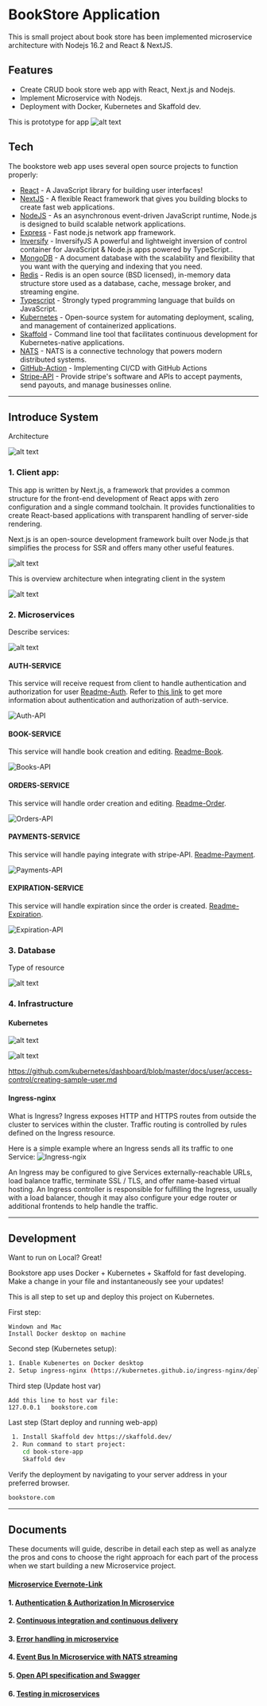 # BookStore Application

This is small project about book store has been implemented microservice architecture with Nodejs 16.2 and React & NextJS.
## Features

- Create CRUD book store web app with React, Next.js and Nodejs.
- Implement Microservice with Nodejs.
- Deployment with Docker, Kubernetes and Skaffold dev.

This is prototype for app
![alt text](documents/assets/prototype-bookstore.png)

## Tech

The bookstore web app uses several open source projects to function properly:

- [React](https://reactjs.org/) - A JavaScript library for building user interfaces!
- [NextJS](https://nextjs.org/) - A flexible React framework that gives you building blocks to create fast web applications.
- [NodeJS](https://nodejs.dev/) - As an asynchronous event-driven JavaScript runtime, Node.js is designed to build scalable network applications.
- [Express](https://expressjs.com/) - Fast node.js network app framework.
- [Inversify](https://inversify.io/) - InversifyJS A powerful and lightweight inversion of control container for JavaScript & Node.js apps powered by TypeScript..
- [MongoDB](https://www.mongodb.com/) - A document database with the scalability and flexibility that you want with the querying and indexing that you need.
- [Redis](https://redis.io/) - Redis is an open source (BSD licensed), in-memory data structure store used as a database, cache, message broker, and streaming engine.
- [Typescript](https://www.typescriptlang.org/) - Strongly typed programming language that builds on JavaScript.
- [Kubernetes](https://kubernetes.io/vi/) - Open-source system for automating deployment, scaling, and management of containerized applications.
- [Skaffold](https://skaffold.dev/) - Command line tool that facilitates continuous development for Kubernetes-native applications.
- [NATS](https://docs.nats.io/) - NATS is a connective technology that powers modern distributed systems.
- [GitHub-Action](https://github.com/features/actions) - Implementing CI/CD with GitHub Actions
- [Stripe-API](https://stripe.com/docs/api?lang=node) - Provide stripe's software and APIs to accept payments, send payouts, and manage businesses online.

***
## Introduce System

Architecture

![alt text](documents/assets/micro-architecture.png)

###  1. Client app:

This app is written by Next.js, a framework that provides a common structure for the front-end development of React apps with zero configuration and a single command toolchain. It provides functionalities to create React-based applications with transparent handling of server-side rendering.

Next.js is an open-source development framework built over Node.js that simplifies the process for SSR and offers many other useful features.

![alt text](documents/assets/client/client-ssr.png)

This is overview architecture when integrating client in the system

![alt text](documents/assets/client/client-ssr-overview.png)

### 2. Microservices

Describe services:

![alt text](documents/assets/services.png)

#### AUTH-SERVICE
This service will receive request from client to handle authentication and authorization for user [Readme-Auth](auth/Readme.md).
Refer to [this link](documents/docs/authen-author/jwt-vs-cookie.md) to get more information about authentication and authorization of auth-service.

![Auth-API](documents/assets/auth/auth-srv-api.png)

#### BOOK-SERVICE
This service will handle book creation and editing. [Readme-Book](books/Readme.md).

![Books-API](documents/assets/books/book-srv-api.png)

#### ORDERS-SERVICE
This service will handle order creation and editing. [Readme-Order](orders/Readme.md).

![Orders-API](documents/assets/orders/routes.png)

#### PAYMENTS-SERVICE
This service will handle paying integrate with stripe-API. [Readme-Payment](payments/Readme.md).

![Payments-API](documents/assets/payments/payment-srv-api.png)

#### EXPIRATION-SERVICE
This service will handle expiration since the order is created. [Readme-Expiration](expiration/Readme.md).

![Expiration-API](documents/assets/expiration/high_level_design_expiration.png)


### 3. Database

Type of resource

![alt text](documents/assets/type-of-resource.png)


### 4. Infrastructure

#### Kubernetes

![alt text](documents/assets/infras/kube-diagram.png)

![alt text](documents/assets/infras/kube-externalName.png)


https://github.com/kubernetes/dashboard/blob/master/docs/user/access-control/creating-sample-user.md

#### Ingress-nginx

What is Ingress? 
Ingress exposes HTTP and HTTPS routes from outside the cluster to services within the cluster. 
Traffic routing is controlled by rules defined on the Ingress resource.

Here is a simple example where an Ingress sends all its traffic to one Service:
![Ingress-ngix](documents/assets/infras/ingress.svg)

An Ingress may be configured to give Services externally-reachable URLs, load balance traffic, 
terminate SSL / TLS, and offer name-based virtual hosting. 
An Ingress controller is responsible for fulfilling the Ingress, usually with a load balancer, 
though it may also configure your edge router or additional frontends to help handle the traffic.

***
## Development

Want to run on Local? Great!

Bookstore app uses Docker + Kubernetes + Skaffold for fast developing.
Make a change in your file and instantaneously see your updates!

This is all step to set up and deploy this project on Kubernetes.

First step:

```
Windown and Mac
Install Docker desktop on machine
```

Second step (Kubernetes setup):

```sh
1. Enable Kubenertes on Docker desktop
2. Setup ingress-nginx (https://kubernetes.github.io/ingress-nginx/deploy/)
```

Third step (Update host var)
```
Add this line to host var file:
127.0.0.1   bookstore.com
```

Last step (Start deploy and running web-app)

```sh
 1. Install Skaffold dev https://skaffold.dev/
 2. Run command to start project:
    cd book-store-app
    Skaffold dev
```

Verify the deployment by navigating to your server address in
your preferred browser.

```sh
bookstore.com
```

***
## Documents
These documents will guide, describe in detail each step as well as analyze the pros and cons
to choose the right approach for each part of the process when we start building a new Microservice project.

#### [Microservice Evernote-Link](https://www.evernote.com/shard/s725/sh/8f5ffdc4-653f-038d-0278-b7a0fa91f9cc/d1d13a6f7e6505e299582eb2a7cfa0bd)
#### 1. [Authentication & Authorization In Microservice](./documents/docs/authen-author/jwt-vs-cookie.md)
#### 2. [Continuous integration and continuous delivery](./documents/docs/CI_CD/overview.md)
#### 3. [Error handling in microservice](./documents/docs/error-handler/error-handler.md)
#### 4. [Event Bus In Microservice with NATS streaming](./documents/docs/NATS/nats-1.md)
#### 5. [Open API specification and Swagger](./documents/docs/swagger/swagger-1-openAPI.md)
#### 6. [Testing in microservices](./documents/docs/testing/Testing-Microservices-1.md)
